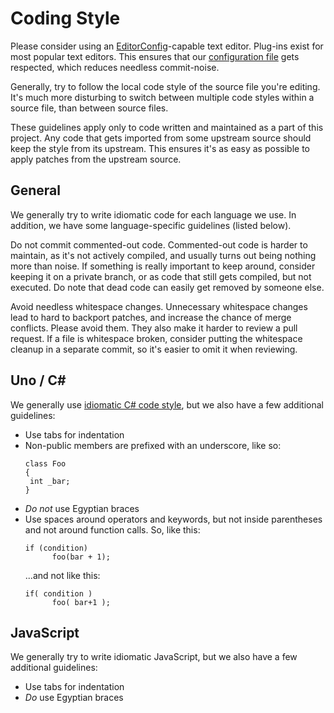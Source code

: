 # Coding Style

Please consider using an [EditorConfig](http://editorconfig.org/)-capable
text editor. Plug-ins exist for most popular text editors. This ensures
that our [configuration file](../.editorconfig) gets respected, which
reduces needless commit-noise.

Generally, try to follow the local code style of the source file you're
editing. It's much more disturbing to switch between multiple code styles
within a source file, than between source files.

These guidelines apply only to code written and maintained as a part of
this project. Any code that gets imported from some upstream source
should keep the style from its upstream. This ensures it's as easy as
possible to apply patches from the upstream source.

## General

We generally try to write idiomatic code for each language we use. In
addition, we have some language-specific guidelines (listed below).

Do not commit commented-out code. Commented-out code is harder to
maintain, as it's not actively compiled, and usually turns out being
nothing more than noise. If something is really important to keep around,
consider keeping it on a private branch, or as code that still gets
compiled, but not executed. Do note that dead code can easily get removed
by someone else.

Avoid needless whitespace changes. Unnecessary whitespace changes lead
to hard to backport patches, and increase the chance of merge conflicts.
Please avoid them. They also make it harder to review a pull request. If
a file is whitespace broken, consider putting the whitespace cleanup in
a separate commit, so it's easier to omit it when reviewing.

## Uno / C&#35;

We generally use [idiomatic C# code style](https://msdn.microsoft.com/en-us/library/ff926074.aspx),
but we also have a few additional guidelines:

* Use tabs for indentation
* Non-public members are prefixed with an underscore, like so:
   ```Uno
   class Foo
   {
   	int _bar;
   }
   ```
* *Do not* use Egyptian braces
* Use spaces around operators and keywords, but not inside parentheses and
  not around function calls. So, like this:
  ```Uno
  if (condition)
        foo(bar + 1);
  ```
  ...and not like this:
  ```Uno
  if( condition )
        foo( bar+1 );
  ```

## JavaScript

We generally try to write idiomatic JavaScript, but we also have a few
additional guidelines:

* Use tabs for indentation
* *Do* use Egyptian braces
